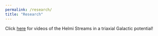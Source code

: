 ```yaml
---
permalink: /research/
title: "Research"
---
```


Click [here](https://github.com/HannekeWoudenberg/hannekewoudenberg.github.io/raw/master/_pages/HelmiStreams.md) for videos of the Helmi Streams in a triaxial Galactic potential!
